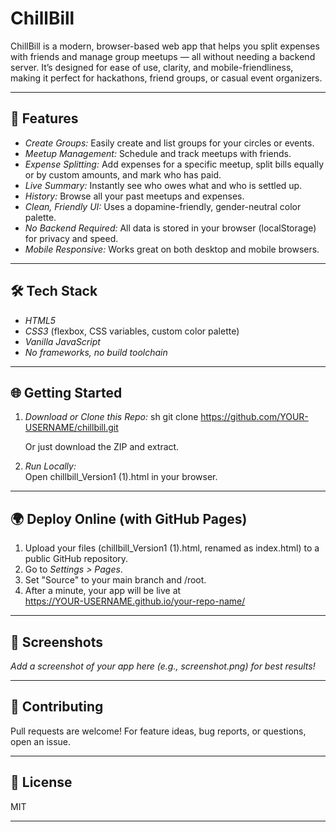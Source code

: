 # ChillBill

ChillBill is a modern, browser-based web app that helps you split expenses with friends and manage group meetups — all without needing a backend server. It’s designed for ease of use, clarity, and mobile-friendliness, making it perfect for hackathons, friend groups, or casual event organizers.

---

## 🚀 Features

- *Create Groups:* Easily create and list groups for your circles or events.
- *Meetup Management:* Schedule and track meetups with friends.
- *Expense Splitting:* Add expenses for a specific meetup, split bills equally or by custom amounts, and mark who has paid.
- *Live Summary:* Instantly see who owes what and who is settled up.
- *History:* Browse all your past meetups and expenses.
- *Clean, Friendly UI:* Uses a dopamine-friendly, gender-neutral color palette.
- *No Backend Required:* All data is stored in your browser (localStorage) for privacy and speed.
- *Mobile Responsive:* Works great on both desktop and mobile browsers.

---

## 🛠 Tech Stack

- *HTML5*
- *CSS3* (flexbox, CSS variables, custom color palette)
- *Vanilla JavaScript*
- *No frameworks, no build toolchain*

---

## 🌐 Getting Started

1. *Download or Clone this Repo:*
   sh
   git clone https://github.com/YOUR-USERNAME/chillbill.git
   
   Or just download the ZIP and extract.

2. *Run Locally:*  
   Open chillbill_Version1 (1).html in your browser.

---

## 🌍 Deploy Online (with GitHub Pages)

1. Upload your files (chillbill_Version1 (1).html, renamed as index.html) to a public GitHub repository.
2. Go to *Settings > Pages*.
3. Set "Source" to your main branch and /root.
4. After a minute, your app will be live at  
   https://YOUR-USERNAME.github.io/your-repo-name/

---

## 📸 Screenshots

_Add a screenshot of your app here (e.g., screenshot.png) for best results!_

---

## 🤝 Contributing

Pull requests are welcome! For feature ideas, bug reports, or questions, open an issue.

---

## 📄 License

MIT

---

